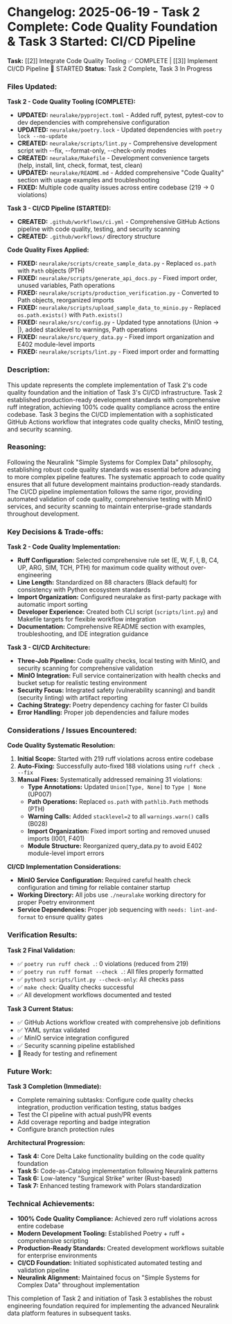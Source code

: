 # Changelog: 2025-06-19 - Task 2 Complete: Code Quality Foundation & Task 3 Started: CI/CD Pipeline

**Task:** [[2]] Integrate Code Quality Tooling ✅ COMPLETE | [[3]] Implement CI/CD Pipeline 🚧 STARTED
**Status:** Task 2 Complete, Task 3 In Progress

### Files Updated:

**Task 2 - Code Quality Tooling (COMPLETE):**
- **UPDATED:** `neuralake/pyproject.toml` - Added ruff, pytest, pytest-cov to dev dependencies with comprehensive configuration
- **UPDATED:** `neuralake/poetry.lock` - Updated dependencies with `poetry lock --no-update`
- **CREATED:** `neuralake/scripts/lint.py` - Comprehensive development script with --fix, --format-only, --check-only modes
- **CREATED:** `neuralake/Makefile` - Development convenience targets (help, install, lint, check, format, test, clean)
- **UPDATED:** `neuralake/README.md` - Added comprehensive "Code Quality" section with usage examples and troubleshooting
- **FIXED:** Multiple code quality issues across entire codebase (219 → 0 violations)

**Task 3 - CI/CD Pipeline (STARTED):**
- **CREATED:** `.github/workflows/ci.yml` - Comprehensive GitHub Actions pipeline with code quality, testing, and security scanning
- **CREATED:** `.github/workflows/` directory structure

**Code Quality Fixes Applied:**
- **FIXED:** `neuralake/scripts/create_sample_data.py` - Replaced `os.path` with `Path` objects (PTH)
- **FIXED:** `neuralake/scripts/generate_api_docs.py` - Fixed import order, unused variables, Path operations
- **FIXED:** `neuralake/scripts/production_verification.py` - Converted to Path objects, reorganized imports
- **FIXED:** `neuralake/scripts/upload_sample_data_to_minio.py` - Replaced `os.path.exists()` with `Path.exists()`
- **FIXED:** `neuralake/src/config.py` - Updated type annotations (Union → |), added stacklevel to warnings, Path operations
- **FIXED:** `neuralake/src/query_data.py` - Fixed import organization and E402 module-level imports
- **FIXED:** `neuralake/scripts/lint.py` - Fixed import order and formatting

### Description:
This update represents the complete implementation of Task 2's code quality foundation and the initiation of Task 3's CI/CD infrastructure. Task 2 established production-ready development standards with comprehensive ruff integration, achieving 100% code quality compliance across the entire codebase. Task 3 begins the CI/CD implementation with a sophisticated GitHub Actions workflow that integrates code quality checks, MinIO testing, and security scanning.

### Reasoning:
Following the Neuralink "Simple Systems for Complex Data" philosophy, establishing robust code quality standards was essential before advancing to more complex pipeline features. The systematic approach to code quality ensures that all future development maintains production-ready standards. The CI/CD pipeline implementation follows the same rigor, providing automated validation of code quality, comprehensive testing with MinIO services, and security scanning to maintain enterprise-grade standards throughout development.

### Key Decisions & Trade-offs:

**Task 2 - Code Quality Implementation:**
- **Ruff Configuration:** Selected comprehensive rule set (E, W, F, I, B, C4, UP, ARG, SIM, TCH, PTH) for maximum code quality without over-engineering
- **Line Length:** Standardized on 88 characters (Black default) for consistency with Python ecosystem standards
- **Import Organization:** Configured neuralake as first-party package with automatic import sorting
- **Developer Experience:** Created both CLI script (`scripts/lint.py`) and Makefile targets for flexible workflow integration
- **Documentation:** Comprehensive README section with examples, troubleshooting, and IDE integration guidance

**Task 3 - CI/CD Architecture:**
- **Three-Job Pipeline:** Code quality checks, local testing with MinIO, and security scanning for comprehensive validation
- **MinIO Integration:** Full service containerization with health checks and bucket setup for realistic testing environment
- **Security Focus:** Integrated safety (vulnerability scanning) and bandit (security linting) with artifact reporting
- **Caching Strategy:** Poetry dependency caching for faster CI builds
- **Error Handling:** Proper job dependencies and failure modes

### Considerations / Issues Encountered:

**Code Quality Systematic Resolution:**
1. **Initial Scope:** Started with 219 ruff violations across entire codebase
2. **Auto-Fixing:** Successfully auto-fixed 188 violations using `ruff check . --fix`
3. **Manual Fixes:** Systematically addressed remaining 31 violations:
   - **Type Annotations:** Updated `Union[Type, None]` to `Type | None` (UP007)
   - **Path Operations:** Replaced `os.path` with `pathlib.Path` methods (PTH)
   - **Warning Calls:** Added `stacklevel=2` to all `warnings.warn()` calls (B028)
   - **Import Organization:** Fixed import sorting and removed unused imports (I001, F401)
   - **Module Structure:** Reorganized query_data.py to avoid E402 module-level import errors

**CI/CD Implementation Considerations:**
- **MinIO Service Configuration:** Required careful health check configuration and timing for reliable container startup
- **Working Directory:** All jobs use `./neuralake` working directory for proper Poetry environment
- **Service Dependencies:** Proper job sequencing with `needs: lint-and-format` to ensure quality gates

### Verification Results:

**Task 2 Final Validation:**
- ✅ `poetry run ruff check .`: 0 violations (reduced from 219)
- ✅ `poetry run ruff format --check .`: All files properly formatted
- ✅ `python3 scripts/lint.py --check-only`: All checks pass
- ✅ `make check`: Quality checks successful
- ✅ All development workflows documented and tested

**Task 3 Current Status:**
- ✅ GitHub Actions workflow created with comprehensive job definitions
- ✅ YAML syntax validated
- ✅ MinIO service integration configured
- ✅ Security scanning pipeline established
- 🔄 Ready for testing and refinement

### Future Work:

**Task 3 Completion (Immediate):**
- Complete remaining subtasks: Configure code quality checks integration, production verification testing, status badges
- Test the CI pipeline with actual push/PR events
- Add coverage reporting and badge integration
- Configure branch protection rules

**Architectural Progression:**
- **Task 4:** Core Delta Lake functionality building on the code quality foundation
- **Task 5:** Code-as-Catalog implementation following Neuralink patterns
- **Task 6:** Low-latency "Surgical Strike" writer (Rust-based)
- **Task 7:** Enhanced testing framework with Polars standardization

### Technical Achievements:
- **100% Code Quality Compliance:** Achieved zero ruff violations across entire codebase
- **Modern Development Tooling:** Established Poetry + ruff + comprehensive scripting
- **Production-Ready Standards:** Created development workflows suitable for enterprise environments
- **CI/CD Foundation:** Initiated sophisticated automated testing and validation pipeline
- **Neuralink Alignment:** Maintained focus on "Simple Systems for Complex Data" throughout implementation

This completion of Task 2 and initiation of Task 3 establishes the robust engineering foundation required for implementing the advanced Neuralink data platform features in subsequent tasks. 